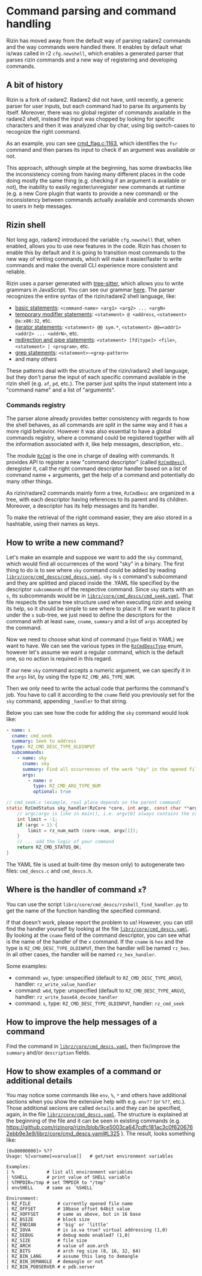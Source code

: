 # Command parsing and command handling

Rizin has moved away from the default way of parsing radare2 commands and the
way commands were handled there. It enables by default what is/was called in r2
`cfg.newshell`, which enables a generated parser that parses rizin commands and
a new way of registering and developing commands.

## A bit of history

Rizin is a fork of radare2. Radare2 did not have, until recently, a generic
parser for user inputs, but each command had to parse its arguments by itself.
Moreover, there was no global register of commands available in the radare2
shell, instead the input was chopped by looking for specific characters and then
it was analyzed char by char, using big switch-cases to recognize the right
command.

As an example, you can see
[cmd_flag.c:1163](https://github.com/rizinorg/rizin/blob/cde558e6e5788d0a6d544ab975b144ed59190676/librz/core/cmd_flag.c#L1163),
which identifies the `fsr` command and then parses its input to check if an
argument was available or not.

This approach, although simple at the beginning, has some drawbacks like the
inconsistency coming from having many different places in the code doing mostly
the same thing (e.g. checking if an argument is available or not), the inability
to easily register/unregister new commands at runtime (e.g. a new Core plugin
that wants to provide a new command) or the inconsistency between commands
actually available and commands shown to users in help messages.

## Rizin shell

Not long ago, radare2 introduced the variable `cfg.newshell` that, when enabled,
allows you to use new features in the code. Rizin has chosen to enable this by
default and it is going to transition most commands to the new way of writing
commands, which will make it easier/faster to write commands and make the
overall CLI experience more consistent and reliable.

Rizin uses a parser generated with
[tree-sitter](https://tree-sitter.github.io/tree-sitter/), which allows you to
write grammars in JavaScript. You can see our grammar
[here](https://github.com/rizinorg/rizin/blob/dev/shlr/rizin-shell-parser/grammar.js).
The parser recognizes the entire syntax of the rizin/radare2 shell language,
like:

- [basic statements](https://github.com/rizinorg/rizin/blob/cde558e6e5788d0a6d544ab975b144ed59190676/shlr/rizin-shell-parser/grammar.js#L330): `<command-name> <arg1> <arg2> ... <argN>`
- [temporary modifier statements](https://github.com/rizinorg/rizin/blob/cde558e6e5788d0a6d544ab975b144ed59190676/shlr/rizin-shell-parser/grammar.js#L124): `<statement> @ <address`, `<statement> @a:x86:32`, etc.
- [iterator statements](https://github.com/rizinorg/rizin/blob/cde558e6e5788d0a6d544ab975b144ed59190676/shlr/rizin-shell-parser/grammar.js#L142): `<statement> @@ sym.*`, `<statement> @@=<addr1> <addr2> ... <addrN>`, etc.
- [redirection and pipe statements](https://github.com/rizinorg/rizin/blob/cde558e6e5788d0a6d544ab975b144ed59190676/shlr/rizin-shell-parser/grammar.js#L177): `<statement> [fd|type]> <file>`, `<statement> | <program>`, etc.
- [grep statements](https://github.com/rizinorg/rizin/blob/cde558e6e5788d0a6d544ab975b144ed59190676/shlr/rizin-shell-parser/grammar.js#L184): `<statement>~<grep-pattern>`
- and many others

These patterns deal with the structure of the rizin/radare2 shell language, but
they don't parse the input of each specific command available in the rizin shell
(e.g. `af`, `pd`, etc.). The parser just splits the input statement into a
"command name" and a list of "arguments".

### Commands registry

The parser alone already provides better consistency with regards to how the
shell behaves, as all commands are split in the same way and it has a more rigid
behavior. However it was also essential to have a global commands registry,
where a command could be registered together with all the information associated
with it, like help messages, description, etc..

The module
[`RzCmd`](https://github.com/rizinorg/rizin/blob/cde558e6e5788d0a6d544ab975b144ed59190676/librz/include/rz_cmd.h)
is the one in charge of dealing with commands. It provides API to register a new
"command descriptor" (called
[`RzCmdDesc`](https://github.com/rizinorg/rizin/blob/cde558e6e5788d0a6d544ab975b144ed59190676/librz/include/rz_cmd.h#L153)),
deregister it, call the right command descriptor handler based on a list of
command name + arguments, get the help of a command and potentially do many
other things.

As rizin/radare2 commands mainly form a tree, `RzCmdDesc` are organized in a
tree, with each descriptor having references to its parent and its children.
Moreover, a descriptor has its help messages and its handler.

To make the retrieval of the right command easier, they are also stored in a
hashtable, using their names as keys.

## How to write a new command?

Let's make an example and suppose we want to add the `sky` command, which
would find all occurrences of the word "sky" in a binary. The first thing to
do is to see where `sky` command could be added by reading
[`librz/core/cmd_descs/cmd_descs.yaml`](https://github.com/rizinorg/rizin/blob/6d901ca8a2ba674e268957fa8c24b3484bfc3626/librz/core/cmd_descs/cmd_descs.yaml).
`sky` is `s` command's subcommand and they are splitted and placed inside the .YAML 
file specified by the descriptor `subcommands` of the respective command. Since `sky`
starts with an `s`, its subcommands would be in [`librz/core/cmd_descs/cmd_seek.yaml`](https://github.com/rizinorg/rizin/blob/6d901ca8a2ba674e268957fa8c24b3484bfc3626/librz/core/cmd_descs/cmd_seek.yaml).
That file respects the same tree structure used when executing rizin and seeing its help,
so it should be simple to see where to place it. If we want to place it under the
`s` sub-tree, we just need to define the descriptors for the command with at least
`name`, `cname`, `summary` and a list of `args` accepted by the command.

Now we need to choose what kind of command (`type` field in YAML) we want to
have. We can see the various types in the
[`RzCmdDescType`](https://github.com/rizinorg/rizin/blob/cde558e6e5788d0a6d544ab975b144ed59190676/librz/include/rz_cmd.h#L135-L151)
enum, however let's assume we want a regular command, which is the default
one, so no action is required in this regard.

If our new `sky` command accepts a numeric argument, we can specify it in the
`args` list, by using the type `RZ_CMD_ARG_TYPE_NUM`.

Then we only need to write the actual code that performs the command's job.
You have to call it according to the `cname` field you previously set for the
`sky` command, appending `_handler` to that string.


Below you can see how the code for adding the `sky` command would look like:
```YAML
- name: s
  cname: cmd_seek
  summary: Seek to address
  type: RZ_CMD_DESC_TYPE_OLDINPUT
  subcommands:
    - name: sky
      cname: sky
      summary: Find all occurrences of the work "sky" in the opened file
      args:
        - name: n
          type: RZ_CMD_ARG_TYPE_NUM
          optional: true
```
```C
// cmd_seek.c (example, real place depends on the parent command)
static RzCmdStatus sky_handler(RzCore *core, int argc, const char **argv) {
	// argc/argv is like in main(), i.e. argv[0] always contains the command name
	int limit = -1;
	if (argc > 1) {
		limit = rz_num_math (core->num, argv[1]);
	}
	// ... add the logic of your command
	return RZ_CMD_STATUS_OK;
}
```

The YAML file is used at built-time (by meson only) to autogenerate two
files: `cmd_descs.c` and `cmd_descs.h`.

## Where is the handler of command `x`?

You can use the script `librz/core/cmd_descs/rzshell_find_handler.py` to get the
name of the function handling the specified command.

If that doesn't work, please report the problem to us! However, you can still
find the handler yourself by looking at the file
[`librz/core/cmd_descs.yaml`](https://github.com/rizinorg/rizin/blob/9ce5003ca647cdfc181ac3c0f6206762ebb9e3e9/librz/core/cmd_descs.yaml).
By looking at the `cname` field of the command descriptor, you can see what is
the name of the handler of the `x` command. If the `cname` is `hex` and the type
is `RZ_CMD_DESC_TYPE_OLDINPUT`, then the handler will be named `rz_hex`. In all
other cases, the handler will be named `rz_hex_handler`.

Some examples:
- command: `wv`, type: unspecified (default to `RZ_CMD_DESC_TYPE_ARGV`), handler: `rz_write_value_handler`
- command: `w6d`, type: unspecified (default to `RZ_CMD_DESC_TYPE_ARGV`), handler: `rz_write_base64_decode_handler`
- command: `s`, type: `RZ_CMD_DESC_TYPE_OLDINPUT`, handler: `rz_cmd_seek`

## How to improve the help messages of a command

Find the command in
[`librz/core/cmd_descs.yaml`](https://github.com/rizinorg/rizin/blob/9ce5003ca647cdfc181ac3c0f6206762ebb9e3e9/librz/core/cmd_descs.yaml),
then fix/improve the `summary` and/or `description` fields.

## How to show examples of a command or additional details

You may notice some commands like `env`, `%`, `*` and others have additional
sections when you show the extensive help with e.g. `env??` (or `%??`, etc.).
Those additional secions are called `details` and they can be specified,
again, in the file
[`librz/core/cmd_descs.yaml`](https://github.com/rizinorg/rizin/blob/9ce5003ca647cdfc181ac3c0f6206762ebb9e3e9/librz/core/cmd_descs.yaml).
The structure is explained at the beginning of the file and it can be seen in
existing commands (e.g.
https://github.com/rizinorg/rizin/blob/9ce5003ca647cdfc181ac3c0f6206762ebb9e3e9/librz/core/cmd_descs.yaml#L325
). The result, looks something like:
```
[0x00000000]> %??
Usage: %[varname[=varvalue]]   # get/set environment variables

Examples:
| %            # list all environment variables
| %SHELL       # print value of SHELL variable
| %TMPDIR=/tmp # set TMPDIR to "/tmp"
| envSHELL     # same as `%SHELL`

Environment:
| RZ_FILE          # currently opened file name
| RZ_OFFSET        # 10base offset 64bit value
| RZ_XOFFSET       # same as above, but in 16 base
| RZ_BSIZE         # block size
| RZ_ENDIAN        # 'big' or 'little'
| RZ_IOVA          # is io.va true? virtual addressing (1,0)
| RZ_DEBUG         # debug mode enabled? (1,0)
| RZ_SIZE          # file size
| RZ_ARCH          # value of asm.arch
| RZ_BITS          # arch reg size (8, 16, 32, 64)
| RZ_BIN_LANG      # assume this lang to demangle
| RZ_BIN_DEMANGLE  # demangle or not
| RZ_BIN_PDBSERVER # e pdb.server
```

